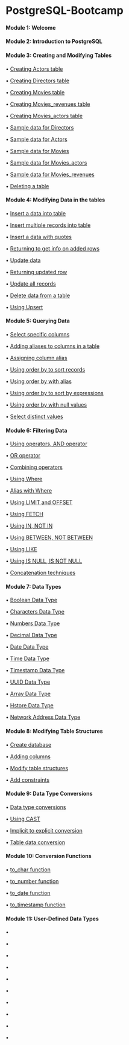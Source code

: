 # PostgreSQL-Bootcamp

#### Module 1: Welcome

#### Module 2: Introduction to PostgreSQL

#### Module 3: Creating and Modifying Tables

• [Creating Actors table](https://github.com/defnebusecelik/PostgreSQL-Bootcamp/blob/main/Module%203/creating_actors_table.sql)

• [Creating Directors table](https://github.com/defnebusecelik/PostgreSQL-Bootcamp/blob/main/Module%203/creating_directors_table.sql)

• [Creating Movies table](https://github.com/defnebusecelik/PostgreSQL-Bootcamp/blob/main/Module%203/creating_movies_table.sql)

• [Creating Movies_revenues table](https://github.com/defnebusecelik/PostgreSQL-Bootcamp/blob/main/Module%203/creating_movies_revenues_table.sql)

• [Creating Movies_actors table](https://github.com/defnebusecelik/PostgreSQL-Bootcamp/blob/main/Module%203/creating_movies_actors_table.sql)

• [Sample data for Directors](https://github.com/defnebusecelik/PostgreSQL-Bootcamp/blob/main/Module%203/directors.sql)

• [Sample data for Actors](https://github.com/defnebusecelik/PostgreSQL-Bootcamp/blob/main/Module%203/actors.sql)

• [Sample data for Movies](https://github.com/defnebusecelik/PostgreSQL-Bootcamp/blob/main/Module%203/movies.sql)

• [Sample data for Movies_actors](https://github.com/defnebusecelik/PostgreSQL-Bootcamp/blob/main/Module%203/movies_actors.sql)

• [Sample data for Movies_revenues](https://github.com/defnebusecelik/PostgreSQL-Bootcamp/blob/main/Module%203/movies_revenues.sql)

• [Deleting a table](https://github.com/defnebusecelik/PostgreSQL-Bootcamp/blob/main/Module%203/delete_table.sql)

#### Module 4: Modifying Data in the tables

• [Insert a data into table](https://github.com/defnebusecelik/PostgreSQL-Bootcamp/blob/main/Module%204/insert_a_data_into_table.sql)

• [Insert multiple records into table](https://github.com/defnebusecelik/PostgreSQL-Bootcamp/blob/main/Module%204/insert_multiple_records.sql)

• [Insert a data with quotes](https://github.com/defnebusecelik/PostgreSQL-Bootcamp/blob/main/Module%204/insert_data_quotes.sql)

• [Returning to get info on added rows](https://github.com/defnebusecelik/PostgreSQL-Bootcamp/blob/main/Module%204/returning_info.sql) 

• [Update data](https://github.com/defnebusecelik/PostgreSQL-Bootcamp/blob/main/Module%204/update_data.sql)

• [Returning updated row](https://github.com/defnebusecelik/PostgreSQL-Bootcamp/blob/main/Module%204/returning_updated.sql)

• [Update all records](https://github.com/defnebusecelik/PostgreSQL-Bootcamp/blob/main/Module%204/update_all.sql)

• [Delete data from a table](https://github.com/defnebusecelik/PostgreSQL-Bootcamp/blob/main/Module%204/delete_records.sql)

• [Using Upsert](https://github.com/defnebusecelik/PostgreSQL-Bootcamp/blob/main/Module%204/using_upsert.sql)

#### Module 5: Querying Data

• [Select specific columns](https://github.com/defnebusecelik/PostgreSQL-Bootcamp/blob/main/Module%205/select_specific_columns.sql)

• [Adding aliases to columns in a table](https://github.com/defnebusecelik/PostgreSQL-Bootcamp/blob/main/Module%205/adding_alias.sql)

• [Assigning column alias](https://github.com/defnebusecelik/PostgreSQL-Bootcamp/blob/main/Module%205/column_alias.sql)

• [Using order by to sort records](https://github.com/defnebusecelik/PostgreSQL-Bootcamp/blob/main/Module%205/order_by_to_sort.sql)

• [Using order by with alias](https://github.com/defnebusecelik/PostgreSQL-Bootcamp/blob/main/Module%205/order_by_with_alias.sql)

• [Using order by to sort by expressions](https://github.com/defnebusecelik/PostgreSQL-Bootcamp/blob/main/Module%205/oder_by_with_expressions_columns.sql)

• [Using order by with null values](https://github.com/defnebusecelik/PostgreSQL-Bootcamp/blob/main/Module%205/order_by_with_null.sql)

• [Select distinct values](https://github.com/defnebusecelik/PostgreSQL-Bootcamp/blob/main/Module%205/distinct_values.sql)

#### Module 6: Filtering Data

• [Using operators, AND operator](https://github.com/defnebusecelik/PostgreSQL-Bootcamp/blob/main/Module%206/using_operators.sql)

• [OR operator](https://github.com/defnebusecelik/PostgreSQL-Bootcamp/blob/main/Module%206/or_operator.sql)

• [Combining operators](https://github.com/defnebusecelik/PostgreSQL-Bootcamp/blob/main/Module%206/combining_operators.sql)

• [Using Where](https://github.com/defnebusecelik/PostgreSQL-Bootcamp/blob/main/Module%206/using_where.sql)

• [Alias with Where](https://github.com/defnebusecelik/PostgreSQL-Bootcamp/blob/main/Module%206/alias_with_where.sql)

• [Using LIMIT and OFFSET](https://github.com/defnebusecelik/PostgreSQL-Bootcamp/blob/main/Module%206/using_limit.sql)

• [Using FETCH](https://github.com/defnebusecelik/PostgreSQL-Bootcamp/blob/main/Module%206/using_fetch.sql)

• [Using IN, NOT IN](https://github.com/defnebusecelik/PostgreSQL-Bootcamp/blob/main/Module%206/using%20in.sql)

• [Using BETWEEN, NOT BETWEEN](https://github.com/defnebusecelik/PostgreSQL-Bootcamp/blob/main/Module%206/using%20between.sql)

• [Using LIKE](https://github.com/defnebusecelik/PostgreSQL-Bootcamp/blob/main/Module%206/using%20like.sql)

• [Using IS NULL, IS NOT NULL](https://github.com/defnebusecelik/PostgreSQL-Bootcamp/blob/main/Module%206/using%20is%20null.sql)

• [Concatenation techniques](https://github.com/defnebusecelik/PostgreSQL-Bootcamp/blob/main/Module%206/concatenate.sql)

#### Module 7: Data Types

• [Boolean Data Type](https://github.com/defnebusecelik/PostgreSQL-Bootcamp/blob/main/Module%207/boolean%20data%20type.sql)

• [Characters Data Type](https://github.com/defnebusecelik/PostgreSQL-Bootcamp/blob/main/Module%207/characters%20data%20type.sql)

• [Numbers Data Type](https://github.com/defnebusecelik/PostgreSQL-Bootcamp/blob/main/Module%207/numeric%20data%20type.sql)

• [Decimal Data Type](https://github.com/defnebusecelik/PostgreSQL-Bootcamp/blob/main/Module%207/decimal%20data%20dytpe.sql)

• [Date Data Type](https://github.com/defnebusecelik/PostgreSQL-Bootcamp/blob/main/Module%207/date%20data%20type.sql)

• [Time Data Type](https://github.com/defnebusecelik/PostgreSQL-Bootcamp/blob/main/Module%207/time%20data%20type.sql)

• [Timestamp Data Type](https://github.com/defnebusecelik/PostgreSQL-Bootcamp/blob/main/Module%207/timestamp%20data%20type.sql)

• [UUID Data Type](https://github.com/defnebusecelik/PostgreSQL-Bootcamp/blob/main/Module%207/uuid%20data%20type.sql)

• [Array Data Type](https://github.com/defnebusecelik/PostgreSQL-Bootcamp/blob/main/Module%207/array%20data%20type.sql)

• [Hstore Data Type](https://github.com/defnebusecelik/PostgreSQL-Bootcamp/blob/main/Module%207/hstore.sql)

• [Network Address Data Type](https://github.com/defnebusecelik/PostgreSQL-Bootcamp/blob/main/Module%207/network.sql)

#### Module 8: Modifying Table Structures

• [Create database](https://github.com/defnebusecelik/PostgreSQL-Bootcamp/blob/main/Module%208/create_database.sql)

• [Adding columns](https://github.com/defnebusecelik/PostgreSQL-Bootcamp/blob/main/Module%208/adding_columns.sql)

• [Modify table structures](https://github.com/defnebusecelik/PostgreSQL-Bootcamp/blob/main/Module%208/modify.sql)

• [Add constraints](https://github.com/defnebusecelik/PostgreSQL-Bootcamp/blob/main/Module%208/constraint.sql)

#### Module 9: Data Type Conversions

• [Data type conversions](https://github.com/defnebusecelik/PostgreSQL-Bootcamp/blob/main/Module%209/datatype.sql)

• [Using CAST](https://github.com/defnebusecelik/PostgreSQL-Bootcamp/blob/main/Module%209/using_cast.sql)

• [Implicit to explicit conversion](https://github.com/defnebusecelik/PostgreSQL-Bootcamp/blob/main/Module%209/implicit_to_explicit.sql)

• [Table data conversion](https://github.com/defnebusecelik/PostgreSQL-Bootcamp/blob/main/Module%209/table_data_conversion.sql)

#### Module 10: Conversion Functions

• [to_char function](https://github.com/defnebusecelik/PostgreSQL-Bootcamp/blob/main/Module%2010/to_char.sql)

• [to_number function](https://github.com/defnebusecelik/PostgreSQL-Bootcamp/blob/main/Module%2010/to_number.sql)

• [to_date function](https://github.com/defnebusecelik/PostgreSQL-Bootcamp/blob/main/Module%2010/to_date.sql)

• [to_timestamp function](https://github.com/defnebusecelik/PostgreSQL-Bootcamp/blob/main/Module%2010/to_timestamp.sql)

#### Module 11: User-Defined Data Types

•

•

•

•

•

•

•

•

•

•

